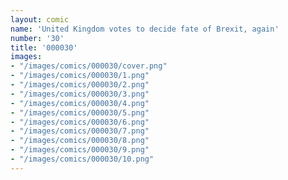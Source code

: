 ```yaml
---
layout: comic
name: 'United Kingdom votes to decide fate of Brexit, again'
number: '30'
title: '000030'
images:
- "/images/comics/000030/cover.png"
- "/images/comics/000030/1.png"
- "/images/comics/000030/2.png"
- "/images/comics/000030/3.png"
- "/images/comics/000030/4.png"
- "/images/comics/000030/5.png"
- "/images/comics/000030/6.png"
- "/images/comics/000030/7.png"
- "/images/comics/000030/8.png"
- "/images/comics/000030/9.png"
- "/images/comics/000030/10.png"
---
```


